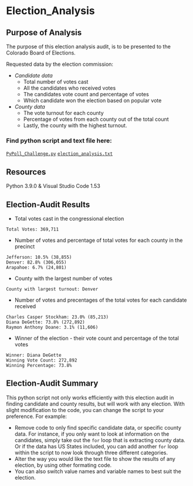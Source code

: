 # Election_Analysis
## Purpose of Analysis
The purpose of this election analysis audit, is to be presented to the Colorado Board of Elections. 

Requested data by the election commission:
- *Candidate data*
   - Total number of votes cast 
   - All the candidates who received votes
   - The candidates vote count and percentage of votes 
   - Which candidate won the election based on popular vote
- *County data*
   - The vote turnout for each county 
   - Percentage of votes from each county out of the total count
   - Lastly, the county with the highest turnout. 
### Find python script and text file here:
[`PyPoll_Challenge.py`](https://github.com/Ariannatopbjerg/Election_Analysis/blob/main/PyPoll_Challenge.py)
[`election_analysis.txt`](https://github.com/Ariannatopbjerg/Election_Analysis/tree/main/analysis)

## Resources
Python 3.9.0 & Visual Studio Code 1.53

## Election-Audit Results
- Total votes cast in the congressional election
``` 
Total Votes: 369,711
```
- Number of votes and percentage of total votes for each county in the precinct
```
Jefferson: 10.5% (38,855)
Denver: 82.8% (306,055)
Arapahoe: 6.7% (24,801)
```
- County with the largest number of votes
```
County with largest turnout: Denver
```
- Number of votes and precentages of the total votes for each candidate received
```
Charles Casper Stockham: 23.0% (85,213)
Diana DeGette: 73.8% (272,892)
Raymon Anthony Doane: 3.1% (11,606)
```
- Winner of the election - their vote count and percentage of the total votes
```
Winner: Diana DeGette
Winning Vote Count: 272,892
Winning Percentage: 73.8%
```
## Election-Audit Summary
This python script not only works efficiently with this election audit in finding candidate and county results, but will work with any election. With slight modification to the code, you can change the script to your preference. For example:
- Remove code to only find specific candidate data, or specific county data. For instance, if you only want to look at information on the candidates, simply take out the `for` loop that is extracting county data. Or if the data has US States included, you can add another `for` loop within the script to now look through three different categories. 
- Alter the way you would like the text file to show the results of any election, by using other formating code. 
- You can also switch value names and variable names to best suit the election.


